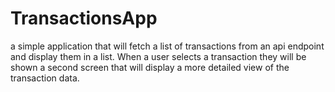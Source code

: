 # TransactionsApp
a simple application that will fetch a list of transactions from an api endpoint and display them in a list. When a user selects a transaction they will be shown a second screen that will display a more detailed view of the transaction data.
